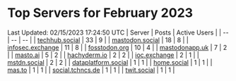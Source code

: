 # Top Servers for February 2023
Last Updated: 02/15/2023 17:24:50 UTC
| Server | Posts | Active Users |
| -- | -- | -- |
| [techhub.social](https://techhub.social/tags/PowerShell) | 33 | 9 |
| [mastodon.social](https://mastodon.social/tags/PowerShell) | 18 | 8 |
| [infosec.exchange](https://infosec.exchange/tags/PowerShell) | 11 | 8 |
| [fosstodon.org](https://fosstodon.org/tags/PowerShell) | 10 | 4 |
| [mastodonapp.uk](https://mastodonapp.uk/tags/PowerShell) | 7 | 2 |
| [masto.ai](https://masto.ai/tags/PowerShell) | 5 | 2 |
| [hachyderm.io](https://hachyderm.io/tags/PowerShell) | 2 | 2 |
| [ioc.exchange](https://ioc.exchange/tags/PowerShell) | 2 | 1 |
| [mstdn.social](https://mstdn.social/tags/PowerShell) | 2 | 2 |
| [dataplatform.social](https://dataplatform.social/tags/PowerShell) | 1 | 1 |
| [home.social](https://home.social/tags/PowerShell) | 1 | 1 |
| [mas.to](https://mas.to/tags/PowerShell) | 1 | 1 |
| [social.tchncs.de](https://social.tchncs.de/tags/PowerShell) | 1 | 1 |
| [twit.social](https://twit.social/tags/PowerShell) | 1 | 1 |
